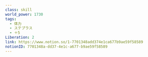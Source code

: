 ```yaml
---
class: skill
world_power: 1730
tags:
  - 体力
  - ステプラス
  - ＋5
Liberation: 2
link: https://www.notion.so/1-7701348add374e1ca677b9ae59f58589
notionID: 7701348a-dd37-4e1c-a677-b9ae59f58589
---
```

